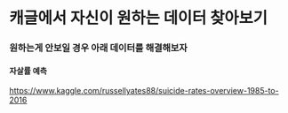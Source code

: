# 캐글에서 자신이 원하는 데이터 찾아보기

### 원하는게 안보일 경우 아래 데이터를 해결해보자
#### 자살률 예측
https://www.kaggle.com/russellyates88/suicide-rates-overview-1985-to-2016